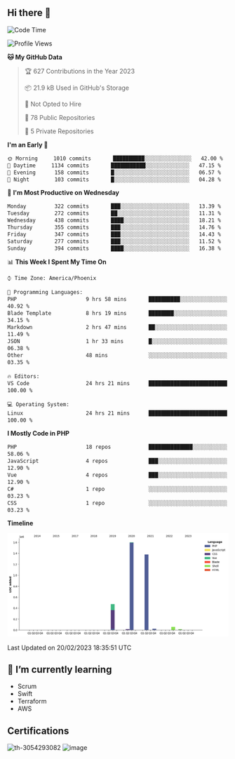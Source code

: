 ## Hi there 👋

<!--START_SECTION:waka-->
![Code Time](http://img.shields.io/badge/Code%20Time-8%2C040%20hrs%2031%20mins-blue)

![Profile Views](http://img.shields.io/badge/Profile%20Views-0-blue)

**🐱 My GitHub Data** 

> 🏆 627 Contributions in the Year 2023
 > 
> 📦 21.9 kB Used in GitHub's Storage 
 > 
> 🚫 Not Opted to Hire
 > 
> 📜 78 Public Repositories 
 > 
> 🔑 5 Private Repositories  
 > 
**I'm an Early 🐤** 

```text
🌞 Morning     1010 commits       ██████████░░░░░░░░░░░░░░░   42.00 % 
🌆 Daytime     1134 commits       ███████████░░░░░░░░░░░░░░   47.15 % 
🌃 Evening      158 commits       █░░░░░░░░░░░░░░░░░░░░░░░░   06.57 % 
🌙 Night        103 commits       █░░░░░░░░░░░░░░░░░░░░░░░░   04.28 % 

```
📅 **I'm Most Productive on Wednesday** 

```text
Monday         322 commits       ███░░░░░░░░░░░░░░░░░░░░░░   13.39 % 
Tuesday        272 commits       ██░░░░░░░░░░░░░░░░░░░░░░░   11.31 % 
Wednesday      438 commits       ████░░░░░░░░░░░░░░░░░░░░░   18.21 % 
Thursday       355 commits       ███░░░░░░░░░░░░░░░░░░░░░░   14.76 % 
Friday         347 commits       ███░░░░░░░░░░░░░░░░░░░░░░   14.43 % 
Saturday       277 commits       ███░░░░░░░░░░░░░░░░░░░░░░   11.52 % 
Sunday         394 commits       ████░░░░░░░░░░░░░░░░░░░░░   16.38 % 

```


📊 **This Week I Spent My Time On** 

```text
⌚︎ Time Zone: America/Phoenix

💬 Programming Languages: 
PHP                      9 hrs 58 mins       ██████████░░░░░░░░░░░░░░░   40.92 % 
Blade Template           8 hrs 19 mins       ████████░░░░░░░░░░░░░░░░░   34.15 % 
Markdown                 2 hrs 47 mins       ██░░░░░░░░░░░░░░░░░░░░░░░   11.49 % 
JSON                     1 hr 33 mins        █░░░░░░░░░░░░░░░░░░░░░░░░   06.38 % 
Other                    48 mins             ░░░░░░░░░░░░░░░░░░░░░░░░░   03.35 % 

🔥 Editors: 
VS Code                  24 hrs 21 mins      █████████████████████████   100.00 % 

💻 Operating System: 
Linux                    24 hrs 21 mins      █████████████████████████   100.00 % 

```

**I Mostly Code in PHP** 

```text
PHP                      18 repos            ██████████████░░░░░░░░░░░   58.06 % 
JavaScript               4 repos             ███░░░░░░░░░░░░░░░░░░░░░░   12.90 % 
Vue                      4 repos             ███░░░░░░░░░░░░░░░░░░░░░░   12.90 % 
C#                       1 repo              ░░░░░░░░░░░░░░░░░░░░░░░░░   03.23 % 
CSS                      1 repo              ░░░░░░░░░░░░░░░░░░░░░░░░░   03.23 % 

```


**Timeline**

![Chart not found](https://raw.githubusercontent.com/mikebronner/mikebronner/master/charts/bar_graph.png) 


 Last Updated on 20/02/2023 18:35:51 UTC
<!--END_SECTION:waka-->

<!--
**mikebronner/mikebronner** is a ✨ _special_ ✨ repository because its `README.md` (this file) appears on your GitHub profile.

Here are some ideas to get you started:

- 🔭 I’m currently working on ...
- 🌱 I’m currently learning ...
- 👯 I’m looking to collaborate on ...
- 🤔 I’m looking for help with ...
- 💬 Ask me about ...
- 📫 How to reach me: ...
- 😄 Pronouns: ...
- ⚡ Fun fact: ...
-->

## 🌱 I’m currently learning

- Scrum
- Swift
- Terraform
- AWS

## Certifications

![th-3054293082](https://user-images.githubusercontent.com/1791050/208267034-c5006f82-ae89-41eb-9478-7106c5aba070.jpg)          ![image](https://user-images.githubusercontent.com/1791050/208267032-13c8c426-f627-448d-b23e-e3dd74b6712a.png)

